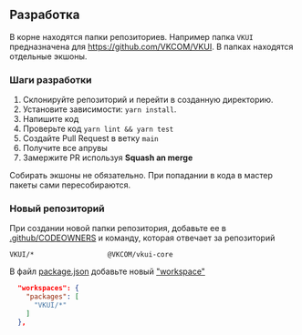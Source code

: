 ## Разработка

В корне находятся папки репозиториев. Например папка `VKUI` предназначена для
https://github.com/VKCOM/VKUI.
В папках находятся отдельные экшоны.

### Шаги разработки

1. Склонируйте репозиторий и перейти в созданную директорию.
2. Установите зависимости: `yarn install`.
3. Напишите код
4. Проверьте код `yarn lint && yarn test`
5. Создайте Pull Request в ветку `main`
6. Получите все апрувы
7. Замержите PR используя **Squash an merge**

Собирать экшоны не обязательно. При попадании в кода в мастер пакеты сами
пересобираются.

### Новый репозиторий

При создании новой папки репозитория, добавьте ее в
[.github/CODEOWNERS](.github/CODEOWNERS) и команду, которая отвечает за
репозиторий

```CODEOWNERS
VKUI/*                  @VKCOM/vkui-core
```

В файл [package.json](package.json) добавьте новый
["workspace"](https://classic.yarnpkg.com/lang/en/docs/workspaces/)

```json
  "workspaces": {
    "packages": [
      "VKUI/*"
    ]
  },
```
